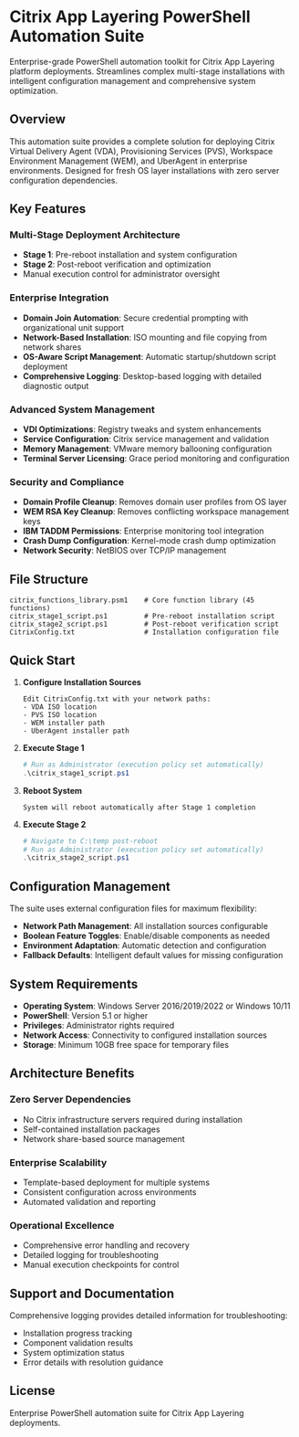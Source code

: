 # Citrix App Layering PowerShell Automation Suite

Enterprise-grade PowerShell automation toolkit for Citrix App Layering platform deployments. Streamlines complex multi-stage installations with intelligent configuration management and comprehensive system optimization.

## Overview

This automation suite provides a complete solution for deploying Citrix Virtual Delivery Agent (VDA), Provisioning Services (PVS), Workspace Environment Management (WEM), and UberAgent in enterprise environments. Designed for fresh OS layer installations with zero server configuration dependencies.

## Key Features

### Multi-Stage Deployment Architecture
- **Stage 1**: Pre-reboot installation and system configuration
- **Stage 2**: Post-reboot verification and optimization
- Manual execution control for administrator oversight

### Enterprise Integration
- **Domain Join Automation**: Secure credential prompting with organizational unit support
- **Network-Based Installation**: ISO mounting and file copying from network shares
- **OS-Aware Script Management**: Automatic startup/shutdown script deployment
- **Comprehensive Logging**: Desktop-based logging with detailed diagnostic output

### Advanced System Management
- **VDI Optimizations**: Registry tweaks and system enhancements
- **Service Configuration**: Citrix service management and validation
- **Memory Management**: VMware memory ballooning configuration
- **Terminal Server Licensing**: Grace period monitoring and configuration

### Security and Compliance
- **Domain Profile Cleanup**: Removes domain user profiles from OS layer
- **WEM RSA Key Cleanup**: Removes conflicting workspace management keys
- **IBM TADDM Permissions**: Enterprise monitoring tool integration
- **Crash Dump Configuration**: Kernel-mode crash dump optimization
- **Network Security**: NetBIOS over TCP/IP management

## File Structure

```
citrix_functions_library.psm1    # Core function library (45 functions)
citrix_stage1_script.ps1         # Pre-reboot installation script
citrix_stage2_script.ps1         # Post-reboot verification script
CitrixConfig.txt                 # Installation configuration file
```

## Quick Start

1. **Configure Installation Sources**
   ```
   Edit CitrixConfig.txt with your network paths:
   - VDA ISO location
   - PVS ISO location  
   - WEM installer path
   - UberAgent installer path
   ```

2. **Execute Stage 1**
   ```powershell
   # Run as Administrator (execution policy set automatically)
   .\citrix_stage1_script.ps1
   ```

3. **Reboot System**
   ```
   System will reboot automatically after Stage 1 completion
   ```

4. **Execute Stage 2**
   ```powershell
   # Navigate to C:\temp post-reboot
   # Run as Administrator (execution policy set automatically)
   .\citrix_stage2_script.ps1
   ```

## Configuration Management

The suite uses external configuration files for maximum flexibility:

- **Network Path Management**: All installation sources configurable
- **Boolean Feature Toggles**: Enable/disable components as needed
- **Environment Adaptation**: Automatic detection and configuration
- **Fallback Defaults**: Intelligent default values for missing configuration

## System Requirements

- **Operating System**: Windows Server 2016/2019/2022 or Windows 10/11
- **PowerShell**: Version 5.1 or higher
- **Privileges**: Administrator rights required
- **Network Access**: Connectivity to configured installation sources
- **Storage**: Minimum 10GB free space for temporary files

## Architecture Benefits

### Zero Server Dependencies
- No Citrix infrastructure servers required during installation
- Self-contained installation packages
- Network share-based source management

### Enterprise Scalability
- Template-based deployment for multiple systems
- Consistent configuration across environments
- Automated validation and reporting

### Operational Excellence
- Comprehensive error handling and recovery
- Detailed logging for troubleshooting
- Manual execution checkpoints for control

## Support and Documentation

Comprehensive logging provides detailed information for troubleshooting:
- Installation progress tracking
- Component validation results
- System optimization status
- Error details with resolution guidance

## License

Enterprise PowerShell automation suite for Citrix App Layering deployments.